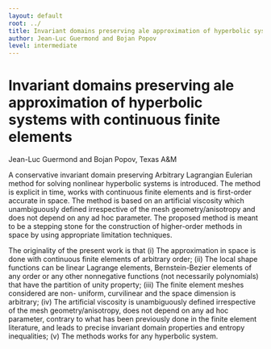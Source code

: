 ```yaml
---
layout: default
root: ../
title: Invariant domains preserving ale approximation of hyperbolic systems with continuous finite elements
author: Jean-Luc Guermond and Bojan Popov
level: intermediate
---
```


# Invariant domains preserving ale approximation of hyperbolic systems with continuous finite elements

Jean-Luc Guermond and Bojan Popov, Texas A&M

A conservative invariant domain preserving Arbitrary Lagrangian Eulerian method
for solving nonlinear hyperbolic systems is introduced. The method is explicit
in time, works with continuous finite elements and is first-order accurate in
space. The method is based on an artificial viscosity which unambiguously
defined irrespective of the mesh geometry/anisotropy and does not depend on any
ad hoc parameter. The proposed method is meant to be a stepping stone for the
construction of higher-order methods in space by using appropriate limitation
techniques.


The originality of the present work is that (i) The approximation in space is
done with continuous finite elements of arbitrary order; (ii) The local shape
functions can be linear Lagrange elements, Bernstein-Bezier elements of any
order or any other nonnegative functions (not necessarily polynomials) that
have the partition of unity property; (iii) The finite element meshes
considered are non- uniform, curvilinear and the space dimension is arbitrary;
(iv) The artificial viscosity is unambiguously defined irrespective of the mesh
geometry/anisotropy, does not depend on any ad hoc parameter, contrary to what
has been previously done in the finite element literature, and leads to precise
invariant domain properties and entropy inequalities; (v) The methods works for
any hyperbolic system.
